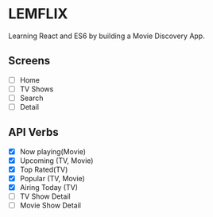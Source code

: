 # LEMFLIX

Learning React and ES6 by building a Movie Discovery App.

## Screens

- [ ] Home
- [ ] TV Shows
- [ ] Search
- [ ] Detail

## API Verbs

- [x] Now playing(Movie)
- [x] Upcoming (TV, Movie)
- [x] Top Rated(TV)
- [x] Popular (TV, Movie)
- [x] Airing Today (TV)
- [ ] TV Show Detail
- [ ] Movie Show Detail
